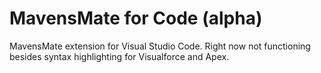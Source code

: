 # MavensMate for Code (alpha)

MavensMate extension for Visual Studio Code. Right now not functioning besides syntax highlighting for Visualforce and Apex.